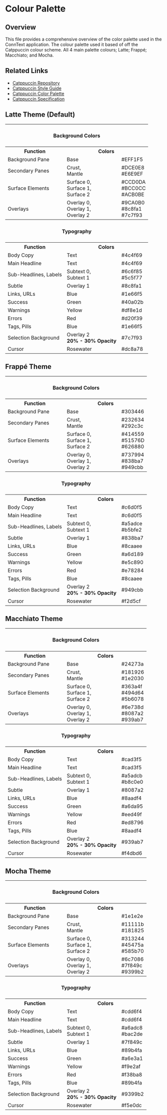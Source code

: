 # Colour Palette

## Overview
This file provides a comprehensive overview of the color palette used in the ConnText application. The colour palette used it based of off the Catppuccin colour scheme. All 4 main palette colours; Latte; Frappé; Macchiato; and Mocha. 

## Related Links
 - [Catppuccin Repository](https://github.com/catppuccin/catppuccin)
 - [Catppuccin Style Guide](https://github.com/catppuccin/catppuccin/blob/main/docs/style-guide.md)
 - [Catppuccin Color Palette](https://catppuccin.com/palette/)
 - [Catppuccin Specification](https://github.com/catppuccin/catppuccin/blob/main/docs/specs.md)

## Latte Theme (Default)
<table>
  <tr>
    <th colspan="3" align="center"><h4>Background Colors</h4></th>
  </tr>
  <tr>
    <th>Function</th>
    <th colspan="2">Colors</th>
  </tr>
  <tr>
    <td>Background Pane</td>
    <td>Base</td>
    <td>
      #EFF1F5
    </td>
  </tr>
  <tr>
    <td>Secondary Panes</td>
    <td>
      Crust,<br>
      Mantle
    </td>
    <td>
      #DCE0E8
      <br>
      #E6E9EF
    </td>
  </tr>
  <tr>
    <td>Surface Elements</td>
    <td>
      Surface 0,<br>
      Surface 1,<br>
      Surface 2
    </td>
    <td>
      #CCD0DA
      <br>
      #BCC0CC
      <br>
      #ACB0BE
    </td>
  </tr>
  <tr>
    <td>Overlays</td>
    <td>
      Overlay 0,<br>
      Overlay 1,<br>
      Overlay 2
    </td>
    <td>
      #9CA0B0
      <br>
      #8c8fa1
      <br>
      #7c7f93
    </td>
  </tr>
  <tr>
    <th colspan="3" align="center"><h4>Typography</h4></th>
  </tr>
  <tr>
    <th>Function</th>
    <th colspan="2">Colors</th>
  </tr>
  <tr>
    <td>Body Copy</td>
    <td>Text</td>
    <td>
      #4c4f69
    </td>
  </tr>
  <tr>
    <td>Main Headline</td>
    <td>Text</td>
    <td>
      #4c4f69
    </td>
  </tr>
  <tr>
    <td>Sub-Headlines, Labels</td>
    <td>
      Subtext 0,<br>
      Subtext 1
    </td>
    <td>
      #6c6f85
      <br>
      #5c5f77
    </td>
  </tr>
  <tr>
    <td>Subtle</td>
    <td>Overlay 1</td>
    <td>
      #8c8fa1
    </td>
  </tr>
  <tr>
    <td>Links, URLs</td>
    <td>Blue</td>
    <td>
      #1e66f5
    </td>
  </tr>
  <tr>
    <td>Success</td>
    <td>Green</td>
    <td>
      #40a02b
    </td>
  </tr>
  <tr>
    <td>Warnings</td>
    <td>Yellow</td>
    <td>
      #df8e1d
    </td>
  </tr>
  <tr>
    <td>Errors</td>
    <td>Red</td>
    <td>
      #d20f39
    </td>
  </tr>
  <tr>
    <td>Tags, Pills</td>
    <td>Blue</td>
    <td>
      #1e66f5
    </td>
  </tr>
  <tr>
    <td>Selection Background</td>
    <td>
      Overlay 2<br>
      <strong>20% - 30% Opacity</strong>
    </td>
    <td>
      #7c7f93
    </td>
  </tr>
  <tr>
    <td>Cursor</td>
    <td>Rosewater</td>
    <td>
      #dc8a78
    </td>
  </tr>
</table>

## Frappé Theme
<table>
  <tr>
    <th colspan="3" align="center"><h4>Background Colors</h4></th>
  </tr>
  <tr>
    <th>Function</th>
    <th colspan="2">Colors</th>
  </tr>
  <tr>
    <td>Background Pane</td>
    <td>Base</td>
    <td>
      #303446
    </td>
  </tr>
  <tr>
    <td>Secondary Panes</td>
    <td>
      Crust,<br>
      Mantle
    </td>
    <td>
      #232634
      <br>
      #292c3c
    </td>
  </tr>
  <tr>
    <td>Surface Elements</td>
    <td>
      Surface 0,<br>
      Surface 1,<br>
      Surface 2
    </td>
    <td>
      #414559
      <br>
      #51576D
      <br>
      #626880
    </td>
  </tr>
  <tr>
    <td>Overlays</td>
    <td>
      Overlay 0,<br>
      Overlay 1,<br>
      Overlay 2
    </td>
    <td>
      #737994
      <br>
      #838ba7
      <br>
      #949cbb
    </td>
  </tr>
  <tr>
    <th colspan="3" align="center"><h4>Typography</h4></th>
  </tr>
  <tr>
    <th>Function</th>
    <th colspan="2">Colors</th>
  </tr>
  <tr>
    <td>Body Copy</td>
    <td>Text</td>
    <td>
      #c6d0f5
    </td>
  </tr>
  <tr>
    <td>Main Headline</td>
    <td>Text</td>
    <td>
      #c6d0f5
    </td>
  </tr>
  <tr>
    <td>Sub-Headlines, Labels</td>
    <td>
      Subtext 0,<br>
      Subtext 1
    </td>
    <td>
      #a5adce
      <br>
      #b5bfe2
    </td>
  </tr>
  <tr>
    <td>Subtle</td>
    <td>Overlay 1</td>
    <td>
      #838ba7
    </td>
  </tr>
  <tr>
    <td>Links, URLs</td>
    <td>Blue</td>
    <td>
      #8caaee
    </td>
  </tr>
  <tr>
    <td>Success</td>
    <td>Green</td>
    <td>
      #a6d189
    </td>
  </tr>
  <tr>
    <td>Warnings</td>
    <td>Yellow</td>
    <td>
      #e5c890
    </td>
  </tr>
  <tr>
    <td>Errors</td>
    <td>Red</td>
    <td>
      #e78284
    </td>
  </tr>
  <tr>
    <td>Tags, Pills</td>
    <td>Blue</td>
    <td>
      #8caaee
    </td>
  </tr>
  <tr>
    <td>Selection Background</td>
    <td>
      Overlay 2<br>
      <strong>20% - 30% Opacity</strong>
    </td>
    <td>
      #949cbb
    </td>
  </tr>
  <tr>
    <td>Cursor</td>
    <td>Rosewater</td>
    <td>
      #f2d5cf
    </td>
  </tr>
</table>

## Macchiato Theme
<table>
  <tr>
    <th colspan="3" align="center"><h4>Background Colors</h4></th>
  </tr>
  <tr>
    <th>Function</th>
    <th colspan="2">Colors</th>
  </tr>
  <tr>
    <td>Background Pane</td>
    <td>Base</td>
    <td>
      #24273a
    </td>
  </tr>
  <tr>
    <td>Secondary Panes</td>
    <td>
      Crust,<br>
      Mantle
    </td>
    <td>
      #181926
      <br>
      #1e2030
    </td>
  </tr>
  <tr>
    <td>Surface Elements</td>
    <td>
      Surface 0,<br>
      Surface 1,<br>
      Surface 2
    </td>
    <td>
      #363a4f
      <br>
      #494d64
      <br>
      #5b6078
    </td>
  </tr>
  <tr>
    <td>Overlays</td>
    <td>
      Overlay 0,<br>
      Overlay 1,<br>
      Overlay 2
    </td>
    <td>
      #6e738d
      <br>
      #8087a2
      <br>
      #939ab7
    </td>
  </tr>
  <tr>
    <th colspan="3" align="center"><h4>Typography</h4></th>
  </tr>
  <tr>
    <th>Function</th>
    <th colspan="2">Colors</th>
  </tr>
  <tr>
    <td>Body Copy</td>
    <td>Text</td>
    <td>
      #cad3f5
    </td>
  </tr>
  <tr>
    <td>Main Headline</td>
    <td>Text</td>
    <td>
      #cad3f5
    </td>
  </tr>
  <tr>
    <td>Sub-Headlines, Labels</td>
    <td>
      Subtext 0,<br>
      Subtext 1
    </td>
    <td>
      #a5adcb
      <br>
      #b8c0e0
    </td>
  </tr>
  <tr>
    <td>Subtle</td>
    <td>Overlay 1</td>
    <td>
      #8087a2
    </td>
  </tr>
  <tr>
    <td>Links, URLs</td>
    <td>Blue</td>
    <td>
      #8aadf4
    </td>
  </tr>
  <tr>
    <td>Success</td>
    <td>Green</td>
    <td>
      #a6da95
    </td>
  </tr>
  <tr>
    <td>Warnings</td>
    <td>Yellow</td>
    <td>
      #eed49f
    </td>
  </tr>
  <tr>
    <td>Errors</td>
    <td>Red</td>
    <td>
      #ed8796
    </td>
  </tr>
  <tr>
    <td>Tags, Pills</td>
    <td>Blue</td>
    <td>
      #8aadf4
    </td>
  </tr>
  <tr>
    <td>Selection Background</td>
    <td>
      Overlay 2<br>
      <strong>20% - 30% Opacity</strong>
    </td>
    <td>
      #939ab7
    </td>
  </tr>
  <tr>
    <td>Cursor</td>
    <td>Rosewater</td>
    <td>
      #f4dbd6
    </td>
  </tr>
</table>

## Mocha Theme
<table>
  <tr>
    <th colspan="3" align="center"><h4>Background Colors</h4></th>
  </tr>
  <tr>
    <th>Function</th>
    <th colspan="2">Colors</th>
  </tr>
  <tr>
    <td>Background Pane</td>
    <td>Base</td>
    <td>
      #1e1e2e
    </td>
  </tr>
  <tr>
    <td>Secondary Panes</td>
    <td>
      Crust,<br>
      Mantle
    </td>
    <td>
      #11111b
      <br>
      #181825
    </td>
  </tr>
  <tr>
    <td>Surface Elements</td>
    <td>
      Surface 0,<br>
      Surface 1,<br>
      Surface 2
    </td>
    <td>
      #313244
      <br>
      #45475a
      <br>
      #585b70
    </td>
  </tr>
  <tr>
    <td>Overlays</td>
    <td>
      Overlay 0,<br>
      Overlay 1,<br>
      Overlay 2
    </td>
    <td>
      #6c7086
      <br>
      #7f849c
      <br>
      #9399b2
    </td>
  </tr>
  <tr>
    <th colspan="3" align="center"><h4>Typography</h4></th>
  </tr>
  <tr>
    <th>Function</th>
    <th colspan="2">Colors</th>
  </tr>
  <tr>
    <td>Body Copy</td>
    <td>Text</td>
    <td>
      #cdd6f4
    </td>
  </tr>
  <tr>
    <td>Main Headline</td>
    <td>Text</td>
    <td>
      #cdd6f4
    </td>
  </tr>
  <tr>
    <td>Sub-Headlines, Labels</td>
    <td>
      Subtext 0,<br>
      Subtext 1
    </td>
    <td>
      #a6adc8
      <br>
      #bac2de
    </td>
  </tr>
  <tr>
    <td>Subtle</td>
    <td>Overlay 1</td>
    <td>
      #7f849c
    </td>
  </tr>
  <tr>
    <td>Links, URLs</td>
    <td>Blue</td>
    <td>
      #89b4fa
    </td>
  </tr>
  <tr>
    <td>Success</td>
    <td>Green</td>
    <td>
      #a6e3a1
    </td>
  </tr>
  <tr>
    <td>Warnings</td>
    <td>Yellow</td>
    <td>
      #f9e2af
    </td>
  </tr>
  <tr>
    <td>Errors</td>
    <td>Red</td>
    <td>
      #f38ba8
    </td>
  </tr>
  <tr>
    <td>Tags, Pills</td>
    <td>Blue</td>
    <td>
      #89b4fa
    </td>
  </tr>
  <tr>
    <td>Selection Background</td>
    <td>
      Overlay 2<br>
      <strong>20% - 30% Opacity</strong>
    </td>
    <td>
      #9399b2
    </td>
  </tr>
  <tr>
    <td>Cursor</td>
    <td>Rosewater</td>
    <td>
      #f5e0dc
    </td>
  </tr>
</table>